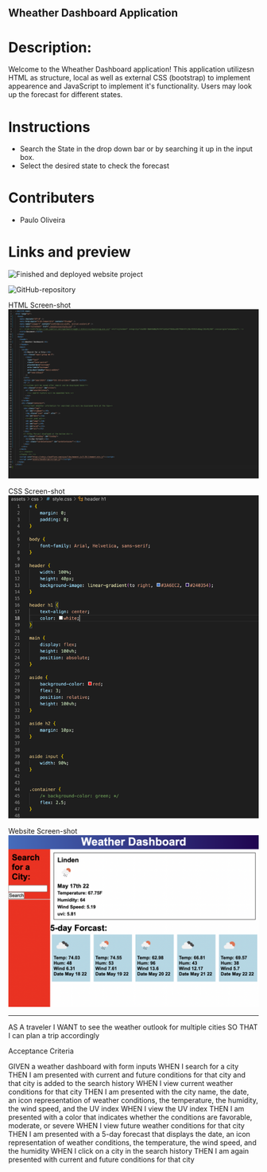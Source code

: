 ## Wheather Dashboard Application

# Description:
Welcome to the Wheather Dashboard application! This application utilizesn HTML as structure, local as well as external CSS (bootstrap) to implement appearence and JavaScript to implement it's functionality. Users may look up the forecast for different states.

# Instructions 

* Search the State in the drop down bar or by searching it up in the input box.
* Select the desired state to check the forecast

# Contributers

* Paulo Oliveira

# Links and preview
![Finished and deployed website project](https://paulooliveira152012.github.io/weather/)

![GitHub-repository](https://github.com/paulooliveira152012/weather)



HTML Screen-shot
![HTML ScreenShot](/assets/images/HTML.png)

CSS Screen-shot
![CSS ScreenShot](/assets/images/CSS.png)

Website Screen-shot
![WebsiteScreenshot](/assets/images/webApplication.png)

__________________________________________

AS A traveler
I WANT to see the weather outlook for multiple cities
SO THAT I can plan a trip accordingly

Acceptance Criteria

GIVEN a weather dashboard with form inputs
WHEN I search for a city
THEN I am presented with current and future conditions for that city and that city is added to the search history
WHEN I view current weather conditions for that city
THEN I am presented with the city name, the date, an icon representation of weather conditions, the temperature, the humidity, the wind speed, and the UV index
WHEN I view the UV index
THEN I am presented with a color that indicates whether the conditions are favorable, moderate, or severe
WHEN I view future weather conditions for that city
THEN I am presented with a 5-day forecast that displays the date, an icon representation of weather conditions, the temperature, the wind speed, and the humidity
WHEN I click on a city in the search history
THEN I am again presented with current and future conditions for that city